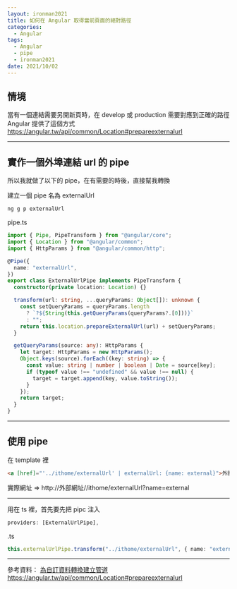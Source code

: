 ```yaml
---
layout: ironman2021
title: 如何在 Angular 取得當前頁面的絕對路徑
categories:
  - Angular
tags:
  - Angular
  - pipe
  - ironman2021
date: 2021/10/02
---
```


## 情境

當有一個連結需要另開新頁時，在 develop 或 production 需要對應到正確的路徑
Angular 提供了這個方式 https://angular.tw/api/common/Location#prepareexternalurl

---

## 實作一個外埠連結 url 的 pipe

所以我就做了以下的 pipe，在有需要的時後，直接幫我轉換

建立一個 pipe 名為 externalUrl

```bash
ng g p externalUrl
```

pipe.ts

```ts
import { Pipe, PipeTransform } from "@angular/core";
import { Location } from "@angular/common";
import { HttpParams } from "@angular/common/http";

@Pipe({
  name: "externalUrl",
})
export class ExternalUrlPipe implements PipeTransform {
  constructor(private location: Location) {}

  transform(url: string, ...queryParams: Object[]): unknown {
    const setQueryParams = queryParams.length
      ? `?${String(this.getQueryParams(queryParams?.[0]))}`
      : "";
    return this.location.prepareExternalUrl(url) + setQueryParams;
  }

  getQueryParams(source: any): HttpParams {
    let target: HttpParams = new HttpParams();
    Object.keys(source).forEach((key: string) => {
      const value: string | number | boolean | Date = source[key];
      if (typeof value !== "undefined" && value !== null) {
        target = target.append(key, value.toString());
      }
    });
    return target;
  }
}
```

---

## 使用 pipe

在 template 裡

```html
<a [href]="'../ithome/externalUrl' | externalUrl: {name: external}">外部網址</a>
```

實際網址 => http://外部網址//ithome/externalUrl?name=external

---

用在 ts 裡，首先要先把 pipc 注入

```ts
providers: [ExternalUrlPipe],
```

.ts

```ts
this.externalUrlPipe.transform("../ithome/externalUrl", { name: "external" });
```

---

參考資料：
[為自訂資料轉換建立管道](https://angular.tw/guide/pipes#creating-pipes-for-custom-data-transformations)
https://angular.tw/api/common/Location#prepareexternalurl
